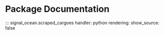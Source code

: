 # Package Documentation
::: signal_ocean.scraped_cargoes
    handler: python
    rendering:
      show_source: false